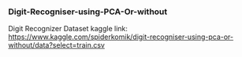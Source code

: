 ### Digit-Recogniser-using-PCA-Or-without

Digit Recognizer Dataset kaggle link: https://www.kaggle.com/spiderkomik/digit-recogniser-using-pca-or-without/data?select=train.csv
